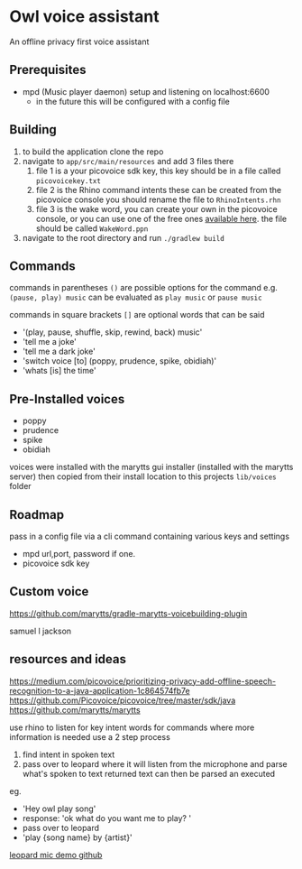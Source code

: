 # Owl voice assistant
An offline privacy first voice assistant

## Prerequisites

- mpd (Music player daemon) setup and listening on localhost:6600
  - in the future this will be configured with a config file


## Building

1. to build the application clone the repo
2. navigate to `app/src/main/resources` and add 3 files there
   1. file 1 is a your picovoice sdk key, this key should be in a file called `picovoicekey.txt`
   2. file 2 is the Rhino command intents these can be created from the picovoice console
   you should rename the file to `RhinoIntents.rhn`
   3. file 3 is the wake word, you can create your own in the picovoice console, or you can use one 
      of the free ones [available here](https://github.com/Picovoice/porcupine/tree/master/resources/keyword_files). the file should be called `WakeWord.ppn`
3. navigate to the root directory and run `./gradlew build`


## Commands
commands in parentheses `()` are possible options for the command
e.g. `(pause, play) music` can be evaluated as `play music` or `pause music`

commands in square brackets `[]` are optional words that can be said

- '(play, pause, shuffle, skip, rewind, back) music'
- 'tell me a joke'
- 'tell me a dark joke'
- 'switch voice [to] (poppy, prudence, spike, obidiah)'
- 'whats [is] the time'

## Pre-Installed voices
- poppy
- prudence
- spike
- obidiah

voices were installed with the marytts gui installer (installed with the marytts server)
then copied from their install location to this projects `lib/voices` folder


## Roadmap

pass in a config file via a cli command containing various keys and settings
- mpd url,port, password if one.
- picovoice sdk key

## Custom voice

https://github.com/marytts/gradle-marytts-voicebuilding-plugin

samuel l jackson


## resources and ideas

https://medium.com/picovoice/prioritizing-privacy-add-offline-speech-recognition-to-a-java-application-1c864574fb7e
https://github.com/Picovoice/picovoice/tree/master/sdk/java
https://github.com/marytts/marytts



use rhino to listen for key intent words
for commands where more information is needed use a 2 step process
1. find intent in spoken text
2. pass over to leopard where it will listen from the microphone and parse what's spoken to text
   returned text can then be parsed an executed

eg.
- 'Hey owl play song'
- response: 'ok what do you want me to play? '
- pass over to leopard
- 'play {song name} by {artist}'

[leopard mic demo github](https://github.com/Picovoice/leopard/blob/master/demo/java/src/ai/picovoice/leoparddemo/MicDemo.java)
